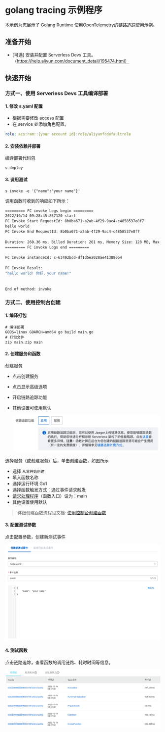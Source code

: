 # golang tracing 示例程序
本示例为您展示了 Golang Runtime 使用OpenTelemetry的链路追踪使用示例。




## 准备开始
- [可选] 安装并配置 Serverless Devs 工具。（https://help.aliyun.com/document_detail/195474.html）

## 快速开始
### 方式一、使用 Serverless Devs 工具编译部署

#### 1. 修改 s.yaml 配置
- 根据需要修改 access 配置
- 在 service 处添加角色配置。
```yaml
role: acs:ram::{your account id}:role/aliyunfcdefaultrole
```

#### 2. 安装依赖并部署

编译部署代码包
```shell
s deploy
```


#### 3. 调用测试

```shell
s invoke -e '{"name":"your name"}'
```

调用函数时收到的响应如下所示：

```bash
========= FC invoke Logs begin =========
2022/10/14 09:28:45.857120 start
FC Invoke Start RequestId: 8b0ba671-a2ab-4f29-9ac4-c4858537e8f7
hello world
FC Invoke End RequestId: 8b0ba671-a2ab-4f29-9ac4-c4858537e8f7

Duration: 260.36 ms, Billed Duration: 261 ms, Memory Size: 128 MB, Max Memory Used: 6.94 MB
========= FC invoke Logs end =========

FC Invoke instanceId: c-63492bcd-df1d5ea028ae413880b4

FC Invoke Result:
"hello world! 你好，your name!"


End of method: invoke
```



### 方式二、使用控制台创建

#### 1. 编译打包

```shell
# 编译部署
GOOS=linux GOARCH=amd64 go build main.go
# 打包文件
zip main.zip main
```


#### 2. 创建服务和函数

创建服务
- 点击创建服务
- 点击显示高级选项
- 开启链路追踪功能
- 其他设置可使用默认


  ![img_5](assets/img_1.png)

选择服务（或创建服务）后，单击创建函数，如图所示
- 选择 `从零开始创建`
- 填入函数名称
- 选择运行环境 Go1
- 选择函数触发方式：通过事件请求触发
- [请求处理程序](https://help.aliyun.com/document_detail/323526.html)（函数入口）设为：main
- 其他设置使用默认


> 详细创建函数流程见文档: [使用控制台创建函数](https://help.aliyun.com/document_detail/51783.html)


#### 3. 配置测试参数

点击配置参数，创建新测试事件

![img_5](assets/img_2.png)

#### 4. 测试函数

点击链路追踪，查看函数的调用链路、耗时时间等信息。

![img_5](assets/img_3.png)